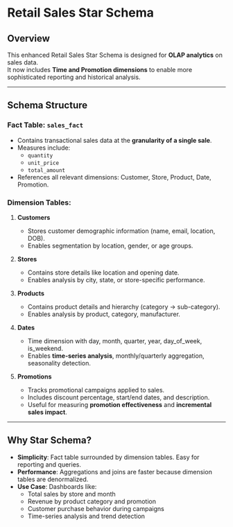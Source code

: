 # Retail Sales Star Schema

## Overview
This enhanced Retail Sales Star Schema is designed for **OLAP analytics** on sales data.  
It now includes **Time and Promotion dimensions** to enable more sophisticated reporting and historical analysis.

---

## Schema Structure

### Fact Table: `sales_fact`
- Contains transactional sales data at the **granularity of a single sale**.  
- Measures include:
  - `quantity`
  - `unit_price`
  - `total_amount`  
- References all relevant dimensions: Customer, Store, Product, Date, Promotion.

### Dimension Tables:

1. **Customers**
   - Stores customer demographic information (name, email, location, DOB).  
   - Enables segmentation by location, gender, or age groups.

2. **Stores**
   - Contains store details like location and opening date.  
   - Enables analysis by city, state, or store-specific performance.

3. **Products**
   - Contains product details and hierarchy (category → sub-category).  
   - Enables analysis by product, category, manufacturer.

4. **Dates**
   - Time dimension with day, month, quarter, year, day_of_week, is_weekend.  
   - Enables **time-series analysis**, monthly/quarterly aggregation, seasonality detection.

5. **Promotions**
   - Tracks promotional campaigns applied to sales.  
   - Includes discount percentage, start/end dates, and description.  
   - Useful for measuring **promotion effectiveness** and **incremental sales impact**.

---

## Why Star Schema?
- **Simplicity**: Fact table surrounded by dimension tables. Easy for reporting and queries.  
- **Performance**: Aggregations and joins are faster because dimension tables are denormalized.  
- **Use Case**: Dashboards like:
  - Total sales by store and month
  - Revenue by product category and promotion
  - Customer purchase behavior during campaigns
  - Time-series analysis and trend detection
